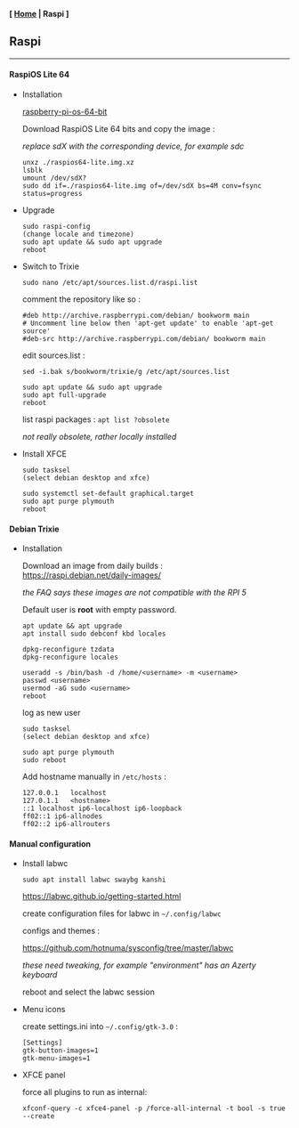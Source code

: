 <link href="../style.css" rel="stylesheet"></link>

**[ [Home](../index.html) | Raspi ]**

## Raspi

---

#### RaspiOS Lite 64

* Installation

    [raspberry-pi-os-64-bit](https://www.raspberrypi.com/software/operating-systems/#raspberry-pi-os-64-bit)  
    
    Download RaspiOS Lite 64 bits and copy the image :
    
    *replace sdX with the corresponding device, for example sdc*

    ```
    unxz ./raspios64-lite.img.xz
    lsblk
    umount /dev/sdX?
    sudo dd if=./raspios64-lite.img of=/dev/sdX bs=4M conv=fsync status=progress
    ```

* Upgrade

    ```
    sudo raspi-config
    (change locale and timezone)
    sudo apt update && sudo apt upgrade
    reboot
    ```

* Switch to Trixie

    `sudo nano /etc/apt/sources.list.d/raspi.list`
    
    comment the repository like so :
    
    ```
    #deb http://archive.raspberrypi.com/debian/ bookworm main
    # Uncomment line below then 'apt-get update' to enable 'apt-get source'
    #deb-src http://archive.raspberrypi.com/debian/ bookworm main
    ```

    edit sources.list : 
    
    `sed -i.bak s/bookworm/trixie/g /etc/apt/sources.list`
    
    ```
    sudo apt update && sudo apt upgrade
    sudo apt full-upgrade
    reboot
    ```
    
    list raspi packages : `apt list ?obsolete`
    
    *not really obsolete, rather locally installed*

* Install XFCE

    ```
    sudo tasksel
    (select debian desktop and xfce)
    
    sudo systemctl set-default graphical.target
    sudo apt purge plymouth
    reboot
    ```


#### Debian Trixie

* Installation
    
    Download an image from daily builds :  
    https://raspi.debian.net/daily-images/  
    
    *the FAQ says these images are not compatible with the RPI 5*
    
    Default user is **root** with empty password.

    ```
    apt update && apt upgrade
    apt install sudo debconf kbd locales

    dpkg-reconfigure tzdata
    dpkg-reconfigure locales

    useradd -s /bin/bash -d /home/<username> -m <username>
    passwd <username>
    usermod -aG sudo <username>
    reboot
    ```

    log as new user
    
    ```
    sudo tasksel
    (select debian desktop and xfce)
    
    sudo apt purge plymouth
    sudo reboot
    ```

    Add hostname manually in `/etc/hosts` :

    ```
    127.0.0.1	localhost
    127.0.1.1	<hostname>
    ::1	localhost ip6-localhost ip6-loopback
    ff02::1	ip6-allnodes
    ff02::2	ip6-allrouters
    ```


#### Manual configuration

* Install labwc

    `sudo apt install labwc swaybg kanshi`
    
    https://labwc.github.io/getting-started.html  
    
    create configuration files for labwc in `~/.config/labwc`  
    
    configs and themes : 
    
    https://github.com/hotnuma/sysconfig/tree/master/labwc  
    
    *these need tweaking, for example "environment" has an Azerty keyboard*
    
    reboot and select the labwc session  

* Menu icons
    
    create settings.ini into `~/.config/gtk-3.0` :
    
    ```
    [Settings]
    gtk-button-images=1
    gtk-menu-images=1
    ```

* XFCE panel

    force all plugins to run as internal:

    `xfconf-query -c xfce4-panel -p /force-all-internal -t bool -s true --create`
    
<br/>


